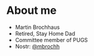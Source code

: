 # About me

- Martin Brochhaus
- Retired, Stay Home Dad
- Committee member of PUGS
- Nostr: [@mbrochh](https://primal.net/p/npub1c80wmfpzc7dkghh93kxtrwpe5gdztynvnk2vy93ge68zmzwrm0yqq5h5s7)